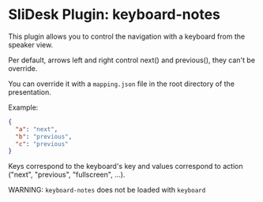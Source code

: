 # SliDesk Plugin: keyboard-notes

This plugin allows you to control the navigation with a keyboard from the speaker view.

Per default, arrows left and right control next() and previous(), they can't be override.

You can override it with a `mapping.json` file in the root directory of the presentation.

Example:

```json
{
  "a": "next",
  "b": "previous",
  "c": "previous"
}
```

Keys correspond to the keyboard's key and values correspond to action ("next", "previous", "fullscreen", ...).

WARNING: `keyboard-notes` does not be loaded with `keyboard`

